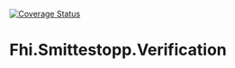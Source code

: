 [![Coverage Status](https://coveralls.io/repos/github/folkehelseinstituttet/Fhi.Smittestopp.Verification/badge.svg?branch=main)](https://coveralls.io/github/folkehelseinstituttet/Fhi.Smittestopp.Verification?branch=main)
# Fhi.Smittestopp.Verification